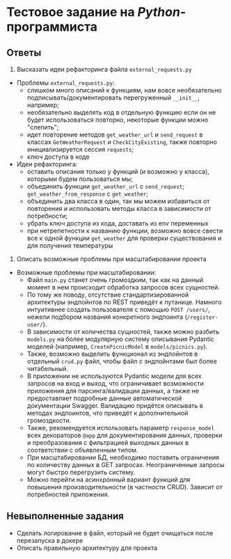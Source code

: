 # Тестовое задание на _Python_-программиста

## Ответы
1. Высказать идеи рефакторинга файла `external_requests.py`
- Проблемы `external_requests.py`:
   - слишком много описаний к функциям, нам вовсе необязательно подписывать/документировать перегруженный `__init__`, например;
   - необязательно выделять код в отдельную функцию если он не будет использоваться повторно, некоторые функции можно "слепить";
   - идет повторение методов `get_weather_url` и `send_request` в классах `GetWeatherRequest` и `CheckCityExisting`, также повторно инициализируется сессия `requests`;
   - ключ доступа в коде
- Идеи рефакторинга:
   - оставить описания только у функций (и возможно у класса), которыми будем пользоваться мы;
   - объединить функции `get_weather_url` с `send_request`; `get_weather_from_response` с `get_weather`;
   - объединить два класса в один, так мы можем избавиться от повторения и использовать методы класса в зависимости от потребности;
   - убрать ключ доступа из кода, доставать из env переменных
   - при нетрепетности к названию функции, возможно вовсе свести все к одной функции `get_weather` для проверки существования и для получения температуры
1. Описать возможные проблемы при масштабировании проекта
- Возможные проблемы при масштабировании:
  - Файл `main.py` станет очень громоздким, так как на данный момент в нем происходит обработка запросов всех сущностей.
  - По тому же поводу, отсутствие стандартизированной архитектуры эндпойнтов по REST приведёт к путанице. Намного интуитивнее создать пользователя с помощью `POST /users/`, нежели подбором названия конкретного эндпоинта (`/register-user/`).
  - В зависимости от количества сущностей, также можно разбить `models.py` на более модулярную систему описывания Pydantic моделей (например, `CreatePicnicModel` в `models/picnics.py`).
  - Также, возможно выделить функционал из эндпойнтов в отдельный `crud.py` файл, чтобы файл с эндпойнтами был более читабельный.
  - В приложении не используются Pydantic модели для всех запросов на вход и выход, что ограничивает возможности приложения для парсинга/валидации данных, а также не предоставляет подробные данные автоматической документации Swagger. Валидацию придётся описывать в методах эндпоинтов, что приведёт к дополнительной громоздкости.
  - Также, рекомендуется использовать параметр `response_model` всех декораторов `@app` для документирования данных, проверки и преобразования с фильтрацией выходных данных в соответствии с объявленным типом.
  - При масштабировании БД, необходимо поставить ограничения по количеству данных в GET запросах. Неограниченные запросы могут быстро перегрузить систему.
  - Можно перейти на асинхронный вариант функций для повышения производительности (в частности CRUD). Зависит от потребностей приложения.


## Невыполненные задания
  - Сделать логирование в файл, который не будет очищаться после перезапуска в докере
  - Описать правильную архитектуру для проекта